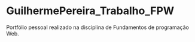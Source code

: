 # GuilhermePereira_Trabalho_FPW
Portfólio pessoal realizado na disciplina de Fundamentos de programação Web.

